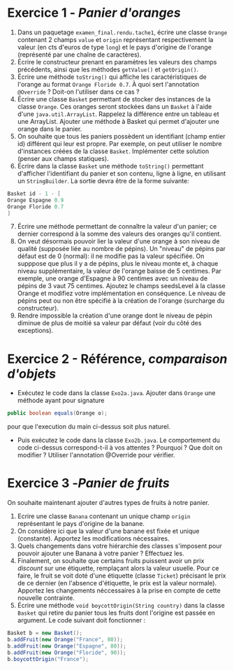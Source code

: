 # Exercice 1 - *Panier d'oranges*
1. Dans un paquetage `examen_final.rendu.tache1`, écrire une classe `Orange` contenant 2 champs `value` et `origin` représentant respectivement la valeur (en cts d'euros de type `long`) et le pays d'origine de l'orange (représenté par une chaîne de caractères).
2. Écrire le constructeur prenant en paramètres les valeurs des champs précédents, ainsi que les méthodes `getValue()` et `getOrigin()`.
3. Écrire une méthode `toString()` qui affiche les caractéristiques de l'orange au format `Orange Floride 0.7`.
À quoi sert l'annotation `@Override` ? Doit-on l'utiliser dans ce cas ?
4. Écrire une classe `Basket` permettant de stocker des instances de la classe `Orange`. Ces oranges seront stockées dans un `Basket` à l'aide d'une `java.util.ArrayList`.
Rappelez la différence entre un tableau et une ArrayList. Ajouter une méthode à Basket qui permet d'ajouter une orange dans le panier.
5. On souhaite que tous les paniers possèdent un identifiant (champ entier id) différent qui leur est propre. Par exemple, on peut utiliser le nombre d'instances créées de la classe `Basket`. Implémenter cette solution (penser aux champs statiques).
6. Écrire dans la classe `Basket` une méthode `toString()` permettant d'afficher l'identifiant du panier et son contenu, ligne à ligne, en utilisant un `StringBuilder`. La sortie devra être de la forme suivante:
```Java
Basket id - 1 - [
Orange Espagne 0.9
Orange Floride 0.7
]
```
7. Écrire une méthode permettant de connaître la valeur d'un panier; ce dernier correspond à la somme des valeurs des oranges qu'il contient.
8. On veut désormais pouvoir lier la valeur d'une orange à son niveau de qualité (supposée liée au nombre de pépins). Un "niveau" de pépins par défaut est de 0 (normal): il ne modifie pas la valeur spécifiée. On supppose que plus il y a de pépins, plus le niveau monte et, à chaque niveau supplémentaire, la valeur de l'orange baisse de 5 centimes. Par exemple, une orange d'Espagne à 90 centimes avec un niveau de pépins de 3 vaut 75 centimes.
Ajoutez le champs seedsLevel à la classe Orange et modifiez votre implémentation en conséquence. Le niveau de pépins peut ou non être spécifié à la création de l'orange (surcharge du constructeur).
9. Rendre impossible la création d'une orange dont le niveau de pépin diminue de plus de moitié sa valeur par défaut (voir du côté des exceptions).

# Exercice 2 - Référence, *comparaison d'objets*
- Exécutez le code dans la classe `Exo2a.java`.
Ajouter dans `Orange` une méthode ayant pour signature
```Java
public boolean equals(Orange o);
```
pour que l'execution du main ci-dessus soit plus naturel.
- Puis exécutez le code dans la classe `Exo2b.java`.
Le comportement du code ci-dessus correspond-t-il à vos attentes ? Pourquoi ?
Que doit on modifier ?
Utiliser l'annotation @Override pour vérifier.

# Exercice 3 -*Panier de fruits*
On souhaite maintenant ajouter d'autres types de fruits à notre panier.
1. Ecrire une classe `Banana` contenant un unique champ `origin` représentant le pays d'origine de la banane.
2. On considère ici que la valeur d'une banane est fixée et unique (constante). Apportez les modifications nécessaires.
3. Quels changements dans votre hiérarchie des classes s'imposent pour pouvoir ajouter une Banana à votre panier ?
Effectuez les.
4. Finalement, on souhaite que certains fruits puissent avoir un prix *discount* sur une étiquette, remplaçant alors la valeur usuelle. Pour ce faire, le fruit se voit doté d'une étiquette (classe `Ticket`) précisant le prix de ce dernier (en l'absence d'étiquette, le prix est la valeur normale). Apportez les changements néccessaires à la prise en compte de cette nouvelle contrainte.
5. Écrire une méthode `void boycottOrigin(String country)` dans la classe `Basket` qui retire du panier tous les fruits dont l'origine est passée en argument.
Le code suivant doit fonctionner :
```Java
Basket b = new Basket();
b.addFruit(new Orange("France", 80));
b.addFruit(new Orange("Espagne", 80));
b.addFruit(new Orange("Floride", 90));
b.boycottOrigin("France"); 
```